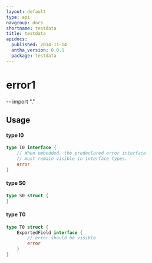 ```yaml
---
layout: default
type: api
navgroup: docs
shortname: testdata
title: testdata
apidocs:
  published: 2014-11-14
  antha_version: 0.0.1
  package: testdata
---
```

# error1
--
    import "."


## Usage

#### type I0

```go
type I0 interface {
	// When embedded, the predeclared error interface
	// must remain visible in interface types.
	error
}
```


#### type S0

```go
type S0 struct {
}
```


#### type T0

```go
type T0 struct {
	ExportedField interface {
		// error should be visible
		error
	}
}
```
